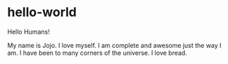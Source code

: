 # hello-world

Hello Humans!

My name is Jojo. I love myself. I am complete and awesome just the way I am. I have been to many corners of the universe. I love bread.
